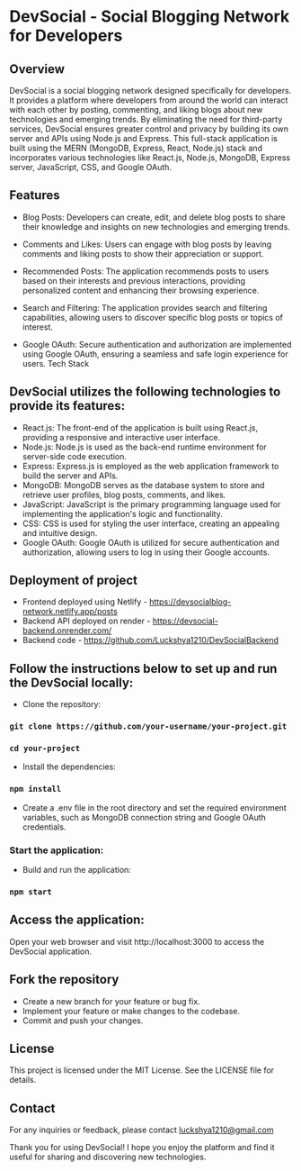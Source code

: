 # DevSocial - Social Blogging Network for Developers

## Overview

DevSocial is a social blogging network designed specifically for developers. It provides a platform where developers from around the world can interact with each other by posting, commenting, and liking blogs about new technologies and emerging trends. By eliminating the need for third-party services, DevSocial ensures greater control and privacy by building its own server and APIs using Node.js and Express. This full-stack application is built using the MERN (MongoDB, Express, React, Node.js) stack and incorporates various technologies like React.js, Node.js, MongoDB, Express server, JavaScript, CSS, and Google OAuth.

## Features

* Blog Posts: Developers can create, edit, and delete blog posts to share their knowledge and insights on new technologies and emerging trends.
 
* Comments and Likes: Users can engage with blog posts by leaving comments and liking posts to show their appreciation or support.
 
* Recommended Posts: The application recommends posts to users based on their interests and previous interactions, providing personalized content and enhancing their browsing experience.

* Search and Filtering: The application provides search and filtering capabilities, allowing users to discover specific blog posts or topics of interest.

* Google OAuth: Secure authentication and authorization are implemented using Google OAuth, ensuring a seamless and safe login experience for users.
Tech Stack 

## DevSocial utilizes the following technologies to provide its features:

* React.js: The front-end of the application is built using React.js, providing a responsive and interactive user interface.
* Node.js: Node.js is used as the back-end runtime environment for server-side code execution.
* Express: Express.js is employed as the web application framework to build the server and APIs.
* MongoDB: MongoDB serves as the database system to store and retrieve user profiles, blog posts, comments, and likes.
* JavaScript: JavaScript is the primary programming language used for implementing the application's logic and functionality.
* CSS: CSS is used for styling the user interface, creating an appealing and intuitive design.
* Google OAuth: Google OAuth is utilized for secure authentication and authorization, allowing users to log in using their Google accounts.

## Deployment of project

* Frontend deployed using Netlify - https://devsocialblog-network.netlify.app/posts
* Backend API deployed on render - https://devsocial-backend.onrender.com/
* Backend code - https://github.com/Luckshya1210/DevSocialBackend

## Follow the instructions below to set up and run the DevSocial locally:
* Clone the repository:

### `git clone https://github.com/your-username/your-project.git`
### `cd your-project`

* Install the dependencies:

### `npm install`
* Create a .env file in the root directory and set the required environment variables, such as MongoDB connection string and Google OAuth credentials.

### Start the application:

* Build and run the application:

### `npm start`

## Access the application:

Open your web browser and visit http://localhost:3000 to access the DevSocial application.

## Fork the repository
* Create a new branch for your feature or bug fix.
* Implement your feature or make changes to the codebase.
* Commit and push your changes.

## License
This project is licensed under the MIT License. See the LICENSE file for details.

## Contact
For any inquiries or feedback, please contact luckshya1210@gmail.com

Thank you for using DevSocial! I hope you enjoy the platform and find it useful for sharing and discovering new technologies.
